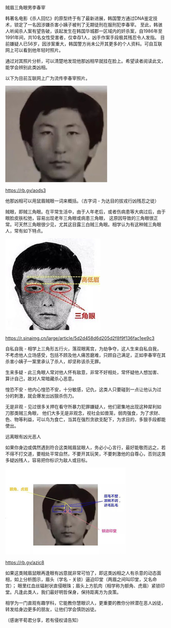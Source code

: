 贼眉三角眼男李春宰


韩著名电影《杀人回忆》的原型终于有了最新进展，韩国警方通过DNA鉴定技术，锁定了一名因涉嫌杀害小姨子被判了无期徒刑在服刑犯李春宰。
至此，韩骇人听闻杀人案有望告破，该起发生在韩国华城郡一区域内的奸杀案，自1986年至1991年间，共10名女性受害者，仅幸存1人，凶手作案手段极其残忍令人发指。
目前嫌疑人已56岁，因涉案重大，韩国警方尚未公开其更多的个人资料。可自互联网上可以看到他年轻时照片。

通过对其照片分析，可以清楚地发现他那凶相早就挂在脸上。希望读者阅读此文，能学会辨别此类凶相。

以下为目前互联网上广为流传李春宰照片。

![贼眉三角眼](https://github.com/ywangnccu/ywang/blob/main/images/Triangulareyes/Triangulareyes.jpg)

https://rb.gy/aods3


他那凶相可以用鼠眉贼眼一词来概括。（古字词 - 为达目的拔戎行凶残忍之徒）

贼眼，即贼三角眼。在平常生活中，由于人年老后，或者伤病患等大病过后，由于眼脸皮肤松弛，容易出现老年三角眼或病患三角眼，
这原因导致的三角眼很正常。可天然三角眼很少见，尤其这目露三白贼三角眼。相学认为有这种贼三角眼人，常有如下特点。

![贼眉三角眼](https://github.com/ywangnccu/ywang/blob/main/images/Triangulareyes/Triangulareyes1.jpg)

https://r.sinaimg.cn/large/article/5d2d458d6d205d2f8f9f136fac1ee9c3

自私自我 - 相学上三角形五行火，落双眼离宫，为劫争夺，这人生来自私自我，不考虑他人立场感受，包括不顾及他人痛苦磨难，只顾自己满足，正如李春宰在其杀害小姨子一案里承认了杀人，却坚称该杀无罪。

生来多疑 - 此三角眼人常对他人怀有敌意，非常不好相处，常怀疑他人想加害、算计自己，故对人常暗藏杀心恶意。

惶恐不安 - 他内心惶恐不安，十分敏感，记仇，这类人只要碰到一点让他认为过分的刺激，就会爆发出凶狠杀伤力。

无是非观 - 见过很多关押在看守所暴力犯罪嫌疑人，他们密集地出现这种犀利如刀那类贼三角眼，
他们大多无是非观念，视社会如兽笼，弱肉强食，为了求财、色、物等利益，可以鸟为食亡，当其在强烈贪欲支配下，为求目的，多狠手段都能使出。


远离眼有凶光恶人​​​​

如果你身边或偶然遇到符合这类贼眉鼠眼人，务必小心言行，最好能敬而远之，若不得不打交道，要相处平常自然，不要开其玩笑，不要刺激他的自尊心，否则这类多疑凶残人，容易把你标识为敌人或目标。

![贼眉三角眼](https://github.com/ywangnccu/ywang/blob/main/images/Triangulareyes/Triangulareyes3.jpg)

https://rb.gy/azic8

如果这类贼眉鼠眼再逢眼有凶意就非常可怕了，即这类凶相之人有杀意的动态面相，如上分析图示，眉头（学名 - 关锁）逼迫印堂（两眉之间叫印堂，又名命宫）；
眼里红血丝辐射状直侵眼珠；眉头上方肌肉（相学称为额角、虎眉）紧锁印堂。凡逢此类人，我们最好明哲保身，保持距离方为良策。

相学为一门直观有趣学科，它能教你慧眼识人，更重要的教你分辨潜在恶人凶徒，转发给身边更多的朋友，让他们学会慎防凶徒。

（感谢芊荀君分享，若有侵权请告知）
